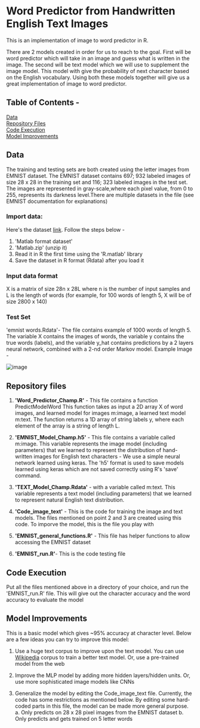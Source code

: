 # Word Predictor from Handwritten English Text Images

This is an implementation of image to word predictor in R. 

There are 2 models created in order for us to reach to the goal. First will be word predictor which will take in an image and guess what is written in the image. The second will be text model which we will use to supplement the image model. This model with give the probability of next character based on the English vocabulary. Using both these models together will give us a great implementation of image to word predictor.

## Table of Contents -
[Data](#data)  
[Repository Files](#repository-files)  
[Code Execution](#code-execution)  
[Model Improvements](#model-improvements)  

## Data
The training and testing sets are both created using the letter images from EMNIST dataset. The EMNIST dataset contains 697; 932 labeled images of size 28 x 28 in the training set and 116; 323 labeled images in the test set. The images are represented in gray-scale,where each pixel value, from 0 to 255, represents its darkness level.There are multiple datasets in the file (see EMNIST documentation for explanations)

### Import data: 
Here's the dataset [link](https://www.nist.gov/itl/iad/image-group/emnist-dataset). Follow the steps below -
  1. 'Matlab format dataset'
  2. 'Matlab.zip' (unzip it) 
  3. Read it in R the first time using the 'R.matlab' library
  4. Save the dataset in R format (Rdata) after you load it

### Input data format 
X is a matrix of size 28n x 28L where n is the number of input samples and L is the length of words (for example, for 100 words of length 5, X will be of size 2800 x 140)

### Test Set 
'emnist words.Rdata'- The file contains example of 1000 words of length 5. The variable X contains the images of words, the variable y contains the true words (labels), and the variable y_hat contains predictions by a 2 layers neural network, combined with a 2-nd order Markov model. Example Image -

![image](https://user-images.githubusercontent.com/9217362/41533189-90cd51fe-7317-11e8-9bb0-79b121cf88dd.png)

## Repository files

1. **'Word_Predictor_Champ.R'** - This file contains a function PredictModelWord 
This function takes as input a 2D array X of word images, and learned model for images m:image, a learned text model m:text. The function returns a 1D array of string labels y, where each element of the array is a string of length L.

2. **'EMNIST_Model_Champ.h5'** - This file contains a variable called m:image. This variable represents the image model (including parameters) that we learned to represent the distribution of hand-written images for English text characters - We use a simple neural network learned using keras. The 'h5' format is used to save models learned using keras which are not saved correctly using R's 'save' command.

3. **'TEXT_Model_Champ.Rdata'** - with a variable called m:text. This variable represents a text model (including parameters) that we learned to represent natural English text distribution.

4. **'Code_image_text'** - This is the code for training the image and text models. The files mentioned on point 2 and 3 are created using this code. To imporve the model, this is the file you play with 

5. **'EMNIST_general_functions.R'** - This file has helper functions to allow accessing the EMNIST dataset

6. **'EMNIST_run.R'**- This is the code testing file

## Code Execution
Put all the files mentioned above in a directory of your choice, and run the 'EMNIST_run.R' file. This will give out the character accuracy and the word accuracy to evaluate the model

## Model Improvements
This is a basic model which gives ~95% accuracy at character level. Below are a few ideas you can try to improve this model:

1. Use a huge text corpus to improve upon the text model. You can use [Wikipedia](https://www.wikipedia.org) corpus to train a better text model. Or, use a pre-trained model from the web

2. Improve the MLP model by adding more hidden layers/hidden units. Or, use more sophisticated image models like CNNs

3. Generalize the model by editing the Code_image_text file. Currently, the code has some restrictions as mentioned below. By editing some hard-coded parts in this file, the model can be made more general purpose. 
  a. Only predicts on 28 x 28 pixel images from the EMNIST dataset
  b. Only predicts and gets trained on 5 letter words
 


